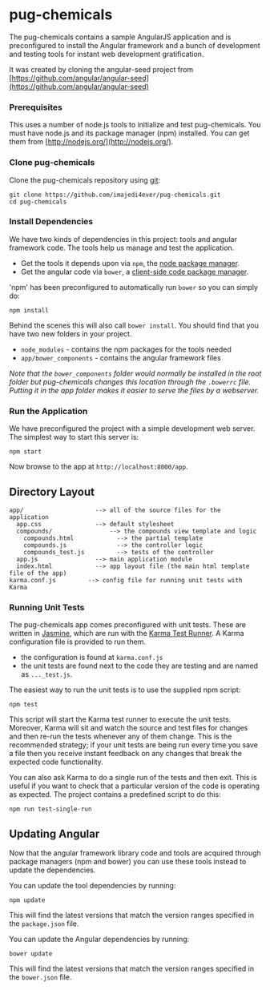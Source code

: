 # pug-chemicals

The pug-chemicals contains a sample AngularJS application and is preconfigured to install the Angular framework and a bunch of development and testing tools for instant web development gratification.

It was created by cloning the angular-seed project from [https://github.com/angular/angular-seed](https://github.com/angular/angular-seed)


### Prerequisites

This uses a number of node.js tools to initialize and test pug-chemicals. You must have node.js and its package manager (npm) installed.  You can get them from [http://nodejs.org/](http://nodejs.org/).

### Clone pug-chemicals

Clone the pug-chemicals repository using [git][git]:

```
git clone https://github.com/imajedi4ever/pug-chemicals.git
cd pug-chemicals
```

### Install Dependencies

We have two kinds of dependencies in this project: tools and angular framework code.  The tools help us manage and test the application.

* Get the tools it depends upon via `npm`, the [node package manager][npm].
* Get the angular code via `bower`, a [client-side code package manager][bower].

'npm' has been preconfigured to automatically run `bower` so you can simply do:

```
npm install
```

Behind the scenes this will also call `bower install`.  You should find that you have two new
folders in your project.

* `node_modules` - contains the npm packages for the tools needed
* `app/bower_components` - contains the angular framework files

*Note that the `bower_components` folder would normally be installed in the root folder but
pug-chemicals changes this location through the `.bowerrc` file.  Putting it in the app folder makes it easier to serve the files by a webserver.*

### Run the Application

We have preconfigured the project with a simple development web server.  The simplest way to start this server is:

```
npm start
```

Now browse to the app at `http://localhost:8000/app`.


## Directory Layout

```
app/                    --> all of the source files for the application
  app.css               --> default stylesheet
  compounds/                --> the compounds view template and logic
    compounds.html            --> the partial template
    compounds.js              --> the controller logic
    compounds_test.js         --> tests of the controller
  app.js                --> main application module
  index.html            --> app layout file (the main html template file of the app)
karma.conf.js         --> config file for running unit tests with Karma
```

### Running Unit Tests

The pug-chemicals app comes preconfigured with unit tests. These are written in
[Jasmine][jasmine], which are run with the [Karma Test Runner][karma]. A Karma
configuration file is provided to run them.

* the configuration is found at `karma.conf.js`
* the unit tests are found next to the code they are testing and are named as `..._test.js`.

The easiest way to run the unit tests is to use the supplied npm script:

```
npm test
```

This script will start the Karma test runner to execute the unit tests. Moreover, Karma will sit and
watch the source and test files for changes and then re-run the tests whenever any of them change.
This is the recommended strategy; if your unit tests are being run every time you save a file then
you receive instant feedback on any changes that break the expected code functionality.

You can also ask Karma to do a single run of the tests and then exit.  This is useful if you want to
check that a particular version of the code is operating as expected.  The project contains a
predefined script to do this:

```
npm run test-single-run
```

## Updating Angular

Now that the angular framework library code and tools are acquired through package managers (npm and bower) you can use these tools instead to update the dependencies.

You can update the tool dependencies by running:

```
npm update
```

This will find the latest versions that match the version ranges specified in the `package.json` file.

You can update the Angular dependencies by running:

```
bower update
```

This will find the latest versions that match the version ranges specified in the `bower.json` file.


[angular]: http://angularjs.org/
[git]: http://git-scm.com/
[bower]: http://bower.io
[npm]: https://www.npmjs.org/
[node]: http://nodejs.org
[protractor]: https://github.com/angular/protractor
[jasmine]: http://jasmine.github.io
[karma]: http://karma-runner.github.io
[travis]: https://travis-ci.org/
[http-server]: https://github.com/nodeapps/http-server
